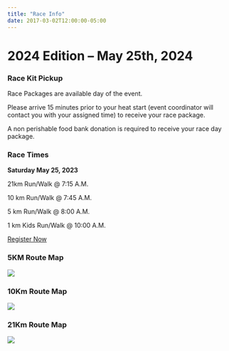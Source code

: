 ```yaml
---
title: "Race Info"
date: 2017-03-02T12:00:00-05:00
---
```

# 2024 Edition – May 25th, 2024

### Race Kit Pickup

Race Packages are available day of the event.

Please arrive 15 minutes prior to your heat start (event coordinator will contact you with your assigned time) to receive your race package.

A non perishable food bank donation is required to receive your race day package.

### Race Times

**Saturday May 25, 2023**

21km  Run/Walk @ 7:15 A.M.

10 km Run/Walk @ 7:45 A.M.

5 km Run/Walk @ 8:00 A.M.

1 km Kids Run/Walk @ 10:00 A.M.

[Register Now](https://raceroster.com/events/2024/86111/hungry-hungry-half-marathon-2024?locale=en_US)

### 5KM Route Map

![](/images/5kmroute.jpg)

### 10Km Route Map

![](/images/10kmroute.jpg)

### 21Km Route Map

![](/images/21kmroute.jpg)